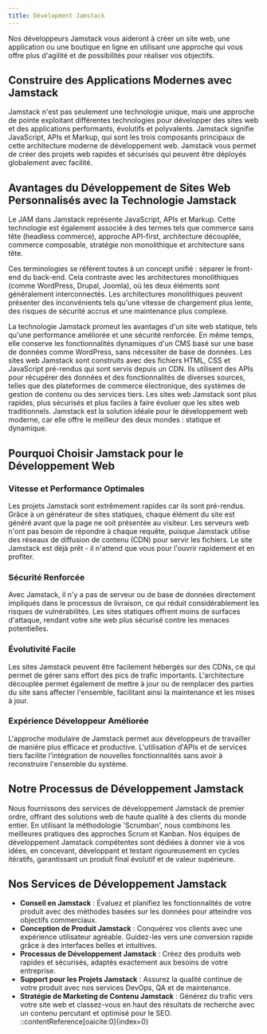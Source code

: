```yaml
---
title: Dévelopment Jamstack
---
```


Nos développeurs Jamstack vous aideront à créer un site web, une application ou une boutique en ligne en utilisant une approche qui vous offre plus d'agilité et de possibilités pour réaliser vos objectifs.

## Construire des Applications Modernes avec Jamstack

Jamstack n'est pas seulement une technologie unique, mais une approche de pointe exploitant différentes technologies pour développer des sites web et des applications performants, évolutifs et polyvalents. Jamstack signifie JavaScript, APIs et Markup, qui sont les trois composants principaux de cette architecture moderne de développement web. Jamstack vous permet de créer des projets web rapides et sécurisés qui peuvent être déployés globalement avec facilité.

## Avantages du Développement de Sites Web Personnalisés avec la Technologie Jamstack

Le JAM dans Jamstack représente JavaScript, APIs et Markup. Cette technologie est également associée à des termes tels que commerce sans tête (headless commerce), approche API-first, architecture découplée, commerce composable, stratégie non monolithique et architecture sans tête.

Ces terminologies se réfèrent toutes à un concept unifié : séparer le front-end du back-end. Cela contraste avec les architectures monolithiques (comme WordPress, Drupal, Joomla), où les deux éléments sont généralement interconnectés. Les architectures monolithiques peuvent présenter des inconvénients tels qu'une vitesse de chargement plus lente, des risques de sécurité accrus et une maintenance plus complexe.

La technologie Jamstack promeut les avantages d'un site web statique, tels qu'une performance améliorée et une sécurité renforcée. En même temps, elle conserve les fonctionnalités dynamiques d'un CMS basé sur une base de données comme WordPress, sans nécessiter de base de données. Les sites web Jamstack sont construits avec des fichiers HTML, CSS et JavaScript pré-rendus qui sont servis depuis un CDN. Ils utilisent des APIs pour récupérer des données et des fonctionnalités de diverses sources, telles que des plateformes de commerce électronique, des systèmes de gestion de contenu ou des services tiers. Les sites web Jamstack sont plus rapides, plus sécurisés et plus faciles à faire évoluer que les sites web traditionnels. Jamstack est la solution idéale pour le développement web moderne, car elle offre le meilleur des deux mondes : statique et dynamique.

## Pourquoi Choisir Jamstack pour le Développement Web

### Vitesse et Performance Optimales

Les projets Jamstack sont extrêmement rapides car ils sont pré-rendus. Grâce à un générateur de sites statiques, chaque élément du site est généré avant que la page ne soit présentée au visiteur. Les serveurs web n'ont pas besoin de répondre à chaque requête, puisque Jamstack utilise des réseaux de diffusion de contenu (CDN) pour servir les fichiers. Le site Jamstack est déjà prêt - il n'attend que vous pour l'ouvrir rapidement et en profiter.

### Sécurité Renforcée

Avec Jamstack, il n'y a pas de serveur ou de base de données directement impliqués dans le processus de livraison, ce qui réduit considérablement les risques de vulnérabilités. Les sites statiques offrent moins de surfaces d'attaque, rendant votre site web plus sécurisé contre les menaces potentielles.

### Évolutivité Facile

Les sites Jamstack peuvent être facilement hébergés sur des CDNs, ce qui permet de gérer sans effort des pics de trafic importants. L'architecture découplée permet également de mettre à jour ou de remplacer des parties du site sans affecter l'ensemble, facilitant ainsi la maintenance et les mises à jour.

### Expérience Développeur Améliorée

L'approche modulaire de Jamstack permet aux développeurs de travailler de manière plus efficace et productive. L'utilisation d'APIs et de services tiers facilite l'intégration de nouvelles fonctionnalités sans avoir à reconstruire l'ensemble du système.

## Notre Processus de Développement Jamstack

Nous fournissons des services de développement Jamstack de premier ordre, offrant des solutions web de haute qualité à des clients du monde entier. En utilisant la méthodologie 'Scrumban', nous combinons les meilleures pratiques des approches Scrum et Kanban. Nos équipes de développement Jamstack compétentes sont dédiées à donner vie à vos idées, en concevant, développant et testant rigoureusement en cycles itératifs, garantissant un produit final évolutif et de valeur supérieure.

## Nos Services de Développement Jamstack

- **Conseil en Jamstack** : Évaluez et planifiez les fonctionnalités de votre produit avec des méthodes basées sur les données pour atteindre vos objectifs commerciaux.
- **Conception de Produit Jamstack** : Conquérez vos clients avec une expérience utilisateur agréable. Guidez-les vers une conversion rapide grâce à des interfaces belles et intuitives.
- **Processus de Développement Jamstack** : Créez des produits web rapides et sécurisés, adaptés exactement aux besoins de votre entreprise.
- **Support pour les Projets Jamstack** : Assurez la qualité continue de votre produit avec nos services DevOps, QA et de maintenance.
- **Stratégie de Marketing de Contenu Jamstack** : Générez du trafic vers votre site web et classez-vous en haut des résultats de recherche avec un contenu percutant et optimisé pour le SEO.
  ::contentReference[oaicite:0]{index=0}
